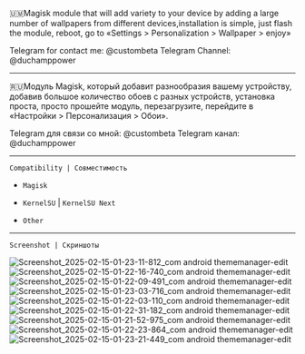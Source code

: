 🇺🇲Magisk module that will add variety to your device by adding a large number of wallpapers from different devices,installation is simple, just flash the module, reboot, go to «Settings > Personalization > Wallpaper > enjoy»

Telegram for contact me: @custombeta
Telegram Channel: @duchamppower

------------------------------------------

🇷🇺Модуль Magisk, который добавит разнообразия вашему устройству, добавив большое количество обоев с разных устройств, установка проста, просто прошейте модуль, перезагрузите, перейдите в «Настройки > Персонализация > Обои».

Telegram для связи со мной: @custombeta
Telegram канал: @duchamppower

------------------------------------------
```Compatibility | Совместимость```

- `Magisk`

- `KernelSU` | `KernelSU Next`

- `Other`

------------------------------------------
```Screenshot | Скриншоты```

![Screenshot_2025-02-15-01-23-11-812_com android thememanager-edit](https://github.com/user-attachments/assets/a56a0775-c745-4142-a7ea-441f36b216d5)
![Screenshot_2025-02-15-01-22-16-740_com android thememanager-edit](https://github.com/user-attachments/assets/250faf76-a834-4886-bd26-13d01e8df282)
![Screenshot_2025-02-15-01-22-09-491_com android thememanager-edit](https://github.com/user-attachments/assets/6085b0e2-3cd1-4fc3-b911-b63d1e8b660f)
![Screenshot_2025-02-15-01-23-03-716_com android thememanager-edit](https://github.com/user-attachments/assets/35d0bf8b-57e8-4024-9dd2-926420db066c)
![Screenshot_2025-02-15-01-22-03-110_com android thememanager-edit](https://github.com/user-attachments/assets/ba7c7736-6eb8-4099-9dcc-4e8b067c5491)
![Screenshot_2025-02-15-01-22-31-182_com android thememanager-edit](https://github.com/user-attachments/assets/1ce59c26-3fb8-4124-b2fa-fd7eb6197f4f)
![Screenshot_2025-02-15-01-21-52-975_com android thememanager-edit](https://github.com/user-attachments/assets/c56d389f-a8f4-4564-aafb-873e407a0654)
![Screenshot_2025-02-15-01-22-23-864_com android thememanager-edit](https://github.com/user-attachments/assets/12e33bae-60b4-4ba3-8972-41d5a02445d9)
![Screenshot_2025-02-15-01-23-21-449_com android thememanager-edit](https://github.com/user-attachments/assets/4813f73a-6be4-40ff-8487-fe491463794c)
